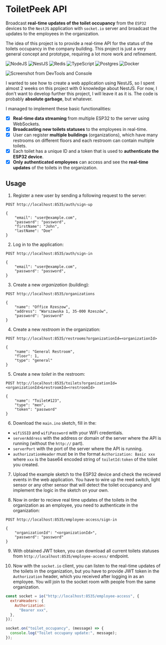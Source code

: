 # ToiletPeek API

Broadcast **real-time updates of the toilet occupancy** from the `ESP32` devices to the `NestJS` application with `socket.io` server and broadcast the updates to the employees in the organization.

The idea of this project is to provide a real-time API for the status of the toilets occupancy in the company building. This project is just a very general concept and prototype, requiring a lot more work and refinement.

<p>
  <img src="https://img.shields.io/badge/node.js-6DA55F?style=for-the-badge&logo=node.js&logoColor=white" alt="NodeJS">
  <img src="https://img.shields.io/badge/nestjs-%23E0234E.svg?style=for-the-badge&logo=nestjs&logoColor=white" alt="NestJS">
  <img src="https://img.shields.io/badge/Socket.io-black?style=for-the-badge&logo=socket.io&badgeColor=010101" alt="Redis">
  <img src="https://img.shields.io/badge/typescript-%23007ACC.svg?style=for-the-badge&logo=typescript&logoColor=white" alt="TypeScript">
  <img src="https://img.shields.io/badge/postgresql_15-%23316192.svg?style=for-the-badge&logo=postgresql&logoColor=white" alt="Postgres">
  <img src="https://img.shields.io/badge/-Arduino-00979D?style=for-the-badge&logo=Arduino&logoColor=white" alt="Docker">
</p>


![Screenshot from DevTools and Console](https://github.com/maciejb2k/toiletpeek-backend/assets/6316812/a7e536af-2f70-4b96-91e9-a00a042ffcf8)

I wanted to see how to create a web application using NestJS, so I spent almost 2 weeks on this project with 0 knowledge about NestJS. For now, I don't want to develop further this project, I will leave it as it is. The code is probably **absolute garbage**, but whatever.

I managed to implement these basic functionalities:
- [x] **Real-time data streaming** from multiple ESP32 to the server using WebSockets.
- [x] **Broadcasting new toilets statuses** to the employees in real-time.
- [x] User can register **multiple buildings** (organizations), which have many restrooms on different floors and each restroom can contain multiple toilets.
- [x] Each toilet has a unique ID and a token that is used to **authenticate the ESP32 device**.
- [x] **Only authenticated employees** can access and see the **real-time updates** of the toilets in the organization.

## Usage

1. Register a new user by sending a following request to the server:
```
POST http://localhost:8535/auth/sign-up

{
    "email": "user@example.com",
    "password": "password",
    "firstName": "John",
    "lastName": "Doe"
}
```

2. Log in to the application:
```
POST http://localhost:8535/auth/sign-in

{
    "email": "user@example.com",
    "password": "password",
}
```

3. Create a new *organization* (building):
```
POST http://localhost:8535/organizations

{
    "name": "Office Rzeszow",
    "address": "Warszawska 1, 35-000 Rzeszów",
    "password": "password"
}
```

4. Create a new *restroom* in the organization:
```
POST http://localhost:8535/restrooms?organizationId=<organizationId>

{
    "name": "General Restroom",
    "floor": 1,
    "type": "general"
}
```

5. Create a new *toilet* in the restroom:
```
POST http://localhost:8535/toilets?organizationId=<organizationId>&restroomId=<restroomId>

{
    "name": "Toilet#123",
    "type": "men",
    "token": "password"
}
```

6. Download the `main.ino` sketch, fill in the:
- `wifiSSID` and `wifiPassword` with your WiFi credentials.
- `serverAddress` with the address or domain of the server where the API is running (without the `http://` part).
- `serverPort` with the port of the server where the API is running.
- `authorizationHeader` must be in the format `Authorization: Basic xxx` where `xxx` is the base64 encoded string of `toiletId:token` of the toilet you created.

7. Upload the example sketch to the ESP32 device and check the recieved events in the web application. You have to wire up the reed switch, light sensor or any other sensor that will detect the toilet occupancy and implement the logic in the sketch on your own.

8. Now in order to recieve real time updates of the toilets in the organization as an employee, you need to authenticate in the organization:
```
POST http://localhost:8535/employee-access/sign-in

{
    "organizationId": "<organizationId>",
    "password": "password"
}
```

9. With obtained JWT token, you can download all current toilets statuses from `http://localhost:8535/employee-access/` endpoint.

10. Now with the `socket.io` client, you can listen to the real-time updates of the toilets in the organization, but you have to provide JWT token in the `Authorization` header, which you received after logging in as an employee. You will join to the socket room with people from the same organization.
```javascript
const socket = io("http://localhost:8535/employee-access", {
  extraHeaders: {
    Authorization:
      "Bearer xxx",
  },
});

socket.on("toilet_occupancy", (message) => {
  console.log("Toilet occupany update:", message);
});
```
